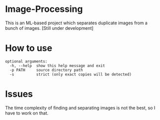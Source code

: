# Image-Processing
This is an ML-based project which separates duplicate images from a bunch of images. [Still under development]

# How to use
```
optional arguments:
  -h, --help  show this help message and exit
  -p PATH     source directory path
  -s          strict (only exact copies will be detected)
  ```

 
# Issues
The time complexity of finding and separating images is not the best, so I have to work on that.
